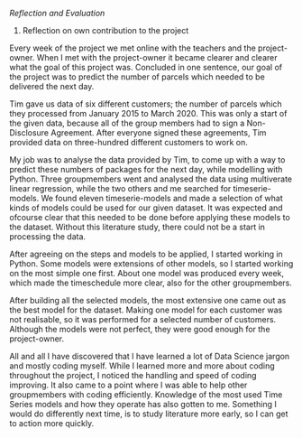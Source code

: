 *Reflection and Evaluation*

1. Reflection on own contribution to the project

Every week of the project we met online with the teachers and the project-owner.
When I met with the project-owner it became clearer and clearer what the goal of this project was.
Concluded in one sentence, our goal of the project was to predict the number of parcels which needed to be delivered the next day.

Tim gave us data of six different customers; the number of parcels which they processed from January 2015 to March 2020.
This was only a start of the given data, because all of the group members had to sign a Non-Disclosure Agreement.
After everyone signed these agreements, Tim provided data on three-hundred different customers to work on.

My job was to analyse the data provided by Tim, to come up with a way to predict these numbers of packages for the next day, while modelling with Python.
Three groupmembers went and analysed the data using multiverate linear regression, while the two others and me searched for timeserie-models.
We found eleven timeserie-models and made a selection of what kinds of models could be used for our given dataset.
It was expected and ofcourse clear that this needed to be done before applying these models to the dataset.
Without this literature study, there could not be a start in processing the data.

After agreeing on the steps and models to be applied, I started working in Python.
Some models were extensions of other models, so I started working on the most simple one first.
About one model was produced every week, which made the timeschedule more clear, also for the other groupmembers.

After building all the selected models, the most extensive one came out as the best model for the dataset.
Making one model for each customer was not realisable, so it was performed for a selected number of customers.
Although the models were not perfect, they were good enough for the project-owner.

All and all I have discovered that I have learned a lot of Data Science jargon and mostly coding myself.
While I learned more and more about coding throughout the project, I noticed the handling and speed of coding improving.
It also came to a point where I was able to help other groupmembers with coding efficiently.
Knowledge of the most used Time Series models and how they operate has also gotten to me.
Something I would do differently next time, is to study literature more early, so I can get to action more quickly.
